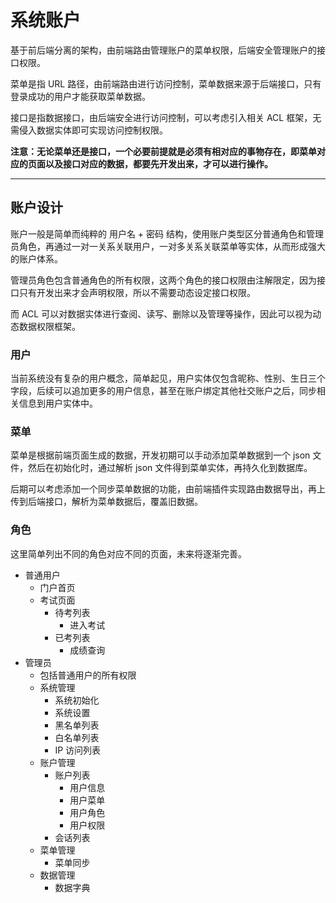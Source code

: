 系统账户
=======

基于前后端分离的架构，由前端路由管理账户的菜单权限，后端安全管理账户的接口权限。

菜单是指 URL 路径，由前端路由进行访问控制，菜单数据来源于后端接口，只有登录成功的用户才能获取菜单数据。

接口是指数据接口，由后端安全进行访问控制，可以考虑引入相关 ACL 框架，无需侵入数据实体即可实现访问控制权限。

**注意：无论菜单还是接口，一个必要前提就是必须有相对应的事物存在，即菜单对应的页面以及接口对应的数据，都要先开发出来，才可以进行操作。**

---

## 账户设计

账户一般是简单而纯粹的 用户名 + 密码 结构，使用账户类型区分普通角色和管理员角色，再通过一对一关系关联用户，一对多关系关联菜单等实体，从而形成强大的账户体系。

管理员角色包含普通角色的所有权限，这两个角色的接口权限由注解限定，因为接口只有开发出来才会声明权限，所以不需要动态设定接口权限。

而 ACL 可以对数据实体进行查阅、读写、删除以及管理等操作，因此可以视为动态数据权限框架。

### 用户

当前系统没有复杂的用户概念，简单起见，用户实体仅包含昵称、性别、生日三个字段，后续可以追加更多的用户信息，甚至在账户绑定其他社交账户之后，同步相关信息到用户实体中。

### 菜单

菜单是根据前端页面生成的数据，开发初期可以手动添加菜单数据到一个 json 文件，然后在初始化时，通过解析 json 文件得到菜单实体，再持久化到数据库。

后期可以考虑添加一个同步菜单数据的功能，由前端插件实现路由数据导出，再上传到后端接口，解析为菜单数据后，覆盖旧数据。

### 角色

这里简单列出不同的角色对应不同的页面，未来将逐渐完善。

- 普通用户
  - 门户首页
  - 考试页面
    - 待考列表
      - 进入考试
    - 已考列表
      - 成绩查询
- 管理员
  - 包括普通用户的所有权限
  - 系统管理
    - 系统初始化
    - 系统设置
    - 黑名单列表
    - 白名单列表
    - IP 访问列表
  - 账户管理
    - 账户列表
      - 用户信息
      - 用户菜单
      - 用户角色
      - 用户权限
    - 会话列表
  - 菜单管理
    - 菜单同步
  - 数据管理
    - 数据字典
